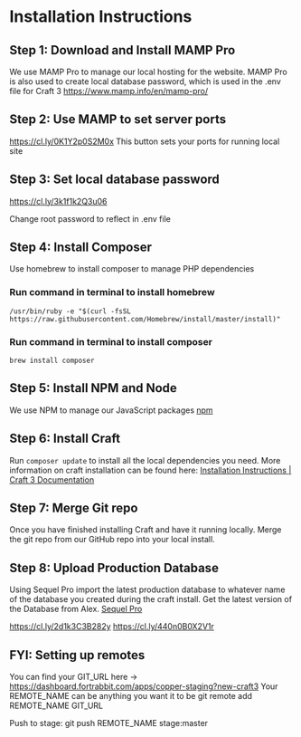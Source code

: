 # Installation Instructions
## Step 1: Download and Install MAMP Pro
We use MAMP Pro to manage our local hosting for the website. MAMP Pro is also used to create local database password, which is used in the .env file for Craft 3
https://www.mamp.info/en/mamp-pro/

## Step 2: Use MAMP to set server ports
https://cl.ly/0K1Y2p0S2M0x
This button sets your ports for running local site

## Step 3: Set local database password
https://cl.ly/3k1f1k2Q3u06

Change root password to reflect in .env file

## Step 4: Install Composer
Use homebrew to install composer to manage PHP dependencies

### Run command in terminal to install homebrew
`/usr/bin/ruby -e "$(curl -fsSL https://raw.githubusercontent.com/Homebrew/install/master/install)"`

### Run command in terminal to install composer
`brew install composer`

## Step 5: Install NPM and Node
We use NPM to manage our JavaScript packages
[npm](https://www.npmjs.com/get-npm)

## Step 6: Install Craft
Run `composer update` to install all the local dependencies you need. More information on craft installation can be found here:
[Installation Instructions | Craft 3 Documentation](https://docs.craftcms.com/v3/installation.html)

## Step 7: Merge Git repo
Once you have finished installing Craft and have it running locally. Merge the git repo from our GitHub repo into your local install. 

## Step 8: Upload Production Database
Using Sequel Pro import the latest production database to whatever name of the database you created during the craft install. Get the latest version of the Database from Alex.
[Sequel Pro](https://www.sequelpro.com/)

https://cl.ly/2d1k3C3B282y
https://cl.ly/440n0B0X2V1r


## FYI: Setting up remotes
You can find your GIT_URL here -> https://dashboard.fortrabbit.com/apps/copper-staging?new-craft3
Your REMOTE_NAME can be anything you want it to be 
git remote add REMOTE_NAME GIT_URL

Push to stage: 
git push REMOTE_NAME stage:master